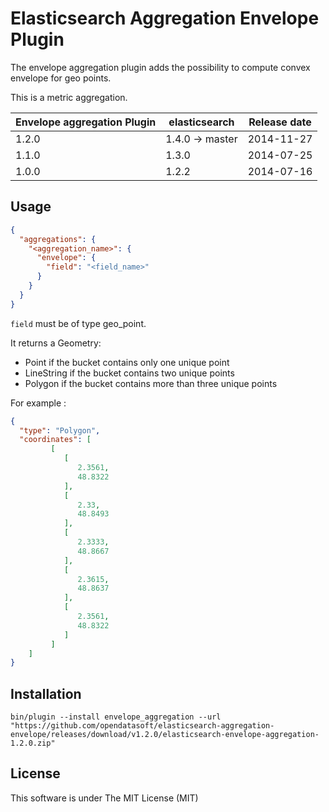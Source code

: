 Elasticsearch Aggregation Envelope Plugin
=========================================

The envelope aggregation plugin adds the possibility to compute convex envelope for geo points.

This is a metric aggregation.

|   Envelope aggregation Plugin  | elasticsearch     | Release date |
|--------------------------------|-------------------|:------------:|
| 1.2.0                          | 1.4.0 -> master   |  2014-11-27  |
| 1.1.0                          | 1.3.0             |  2014-07-25  |
| 1.0.0                          | 1.2.2             |  2014-07-16  |


Usage
-----

```json
{
  "aggregations": {
    "<aggregation_name>": {
      "envelope": {
        "field": "<field_name>"
      }
    }
  }
}
```

`field` must be of type geo_point.

It returns a Geometry:

- Point if the bucket contains only one unique point
- LineString if the bucket contains two unique points
- Polygon if the bucket contains more than three unique points

For example :

```json
{
  "type": "Polygon",
  "coordinates": [
         [
            [
               2.3561,
               48.8322
            ],
            [
               2.33,
               48.8493
            ],
            [
               2.3333,
               48.8667
            ],
            [
               2.3615,
               48.8637
            ],
            [
               2.3561,
               48.8322
            ]
         ]
    ]
}
```
Installation
------------

`bin/plugin --install envelope_aggregation --url "https://github.com/opendatasoft/elasticsearch-aggregation-envelope/releases/download/v1.2.0/elasticsearch-envelope-aggregation-1.2.0.zip"`

License
-------

This software is under The MIT License (MIT)
